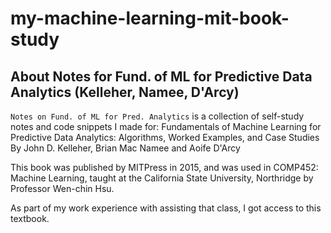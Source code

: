 # my-machine-learning-mit-book-study

## About Notes for Fund. of ML for Predictive Data Analytics (Kelleher, Namee, D'Arcy)

`Notes on Fund. of ML for Pred. Analytics` is a collection of self-study notes and code snippets I made for:
Fundamentals of Machine Learning for Predictive Data Analytics: Algorithms, Worked Examples, and Case Studies
By John D. Kelleher, Brian Mac Namee and Aoife D'Arcy

This book was published by MITPress in 2015, and was used in COMP452: Machine Learning, taught at the California State University, Northridge by Professor Wen-chin Hsu.

As part of my work experience with assisting that class, I got access to this textbook.